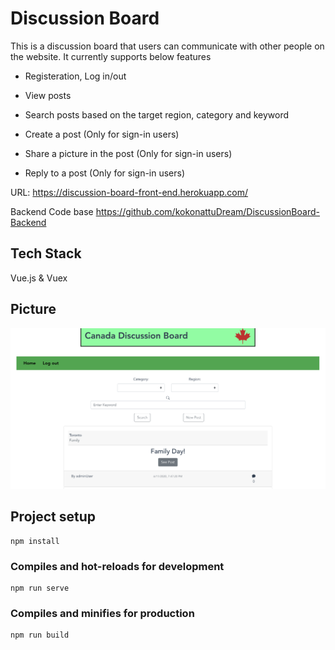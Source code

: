 # Discussion Board

This is a discussion board that users can communicate with other people on the website. It currently supports below features

- Registeration, Log in/out

- View posts

- Search posts based on the target region, category and keyword

- Create a post (Only for sign-in users) 

- Share a picture in the post (Only for sign-in users) 

- Reply to a post (Only for sign-in users)


URL:
https://discussion-board-front-end.herokuapp.com/

Backend Code base
https://github.com/kokonattuDream/DiscussionBoard-Backend

## Tech Stack

Vue.js & Vuex

## Picture
![Screenshot](https://github.com/kokonattuDream/DiscussionBoard/blob/master/pic.jpg)
## Project setup
```
npm install
```

### Compiles and hot-reloads for development
```
npm run serve
```

### Compiles and minifies for production
```
npm run build
```

